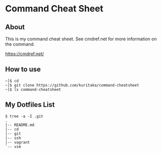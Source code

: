 # Command Cheat Sheet


## About
This is my command cheat sheet.
See cmdref.net for more information on the command.

https://cmdref.net/


## How to use

```
~]$ cd
~]$ git clone https://github.com/kuritaka/command-cheatsheet
~]$ ls command-cheatsheet
```


## My Dotfiles List

```
$ tree -a -I .git
.
|-- README.md
|-- cd
|-- git
|-- ssh
|-- vagrant
`-- vim
```


